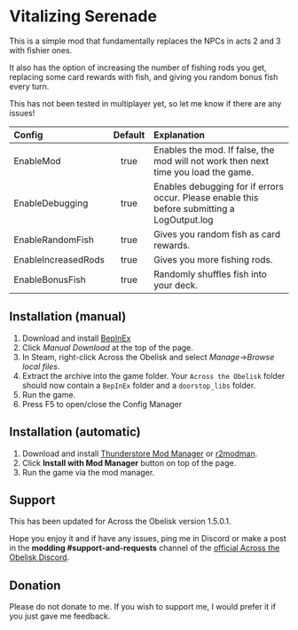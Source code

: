# Vitalizing Serenade

This is a simple mod that fundamentally replaces the NPCs in acts 2 and 3 with fishier ones.

It also has the option of increasing the number of fishing rods you get, replacing some card rewards with fish, and giving you random bonus fish every turn.

This has not been tested in multiplayer yet, so let me know if there are any issues!

| Config              | Default | Explanation                                                                                 |
| :------------------ | :-----: | :------------------------------------------------------------------------------------------ |
| EnableMod           |  true   | Enables the mod. If false, the mod will not work then next time you load the game.          |
| EnableDebugging     |  true   | Enables debugging for if errors occur. Please enable this before submitting a LogOutput.log |
| EnableRandomFish    |  true   | Gives you random fish as card rewards.                                                      |
| EnableIncreasedRods |  true   | Gives you more fishing rods.                                                                |
| EnableBonusFish     |  true   | Randomly shuffles fish into your deck.                                                      |

## Installation (manual)

1. Download and install [BepInEx](https://thunderstore.io/c/across-the-obelisk/p/BepInEx/BepInExPack_AcrossTheObelisk/)
2. Click _Manual Download_ at the top of the page.
3. In Steam, right-click Across the Obelisk and select _Manage_->_Browse local files_.
4. Extract the archive into the game folder. Your `Across the Obelisk` folder should now contain a `BepInEx` folder and a `doorstop_libs` folder.
5. Run the game.
6. Press F5 to open/close the Config Manager

## Installation (automatic)

1. Download and install [Thunderstore Mod Manager](https://www.overwolf.com/app/Thunderstore-Thunderstore_Mod_Manager) or [r2modman](https://across-the-obelisk.thunderstore.io/package/ebkr/r2modman/).
2. Click **Install with Mod Manager** button on top of the page.
3. Run the game via the mod manager.

## Support

This has been updated for Across the Obelisk version 1.5.0.1.

Hope you enjoy it and if have any issues, ping me in Discord or make a post in the **modding #support-and-requests** channel of the [official Across the Obelisk Discord](https://discord.gg/across-the-obelisk-679706811108163701).

## Donation

Please do not donate to me. If you wish to support me, I would prefer it if you just gave me feedback.
